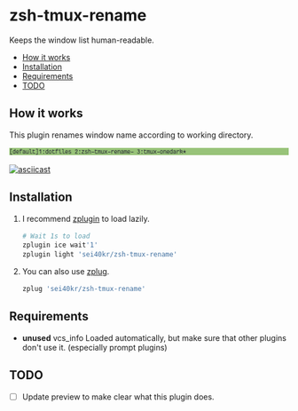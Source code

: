 # zsh-tmux-rename

Keeps the window list human-readable.

<!-- vim-markdown-toc GFM -->

- [How it works](#how-it-works)
- [Installation](#installation)
- [Requirements](#requirements)
- [TODO](#todo)

<!-- vim-markdown-toc -->

## How it works

This plugin renames window name according to working directory.

![preview](https://raw.githubusercontent.com/sei40kr/zsh-tmux-rename/master/img/preview.png)

[![asciicast](https://asciinema.org/a/146359.png)](https://asciinema.org/a/146359)

## Installation

1. I recommend [zplugin](https://github.com/zdharma/zplugin) to load lazily.

    ```zsh
    # Wait 1s to load
    zplugin ice wait'1'
    zplugin light 'sei40kr/zsh-tmux-rename'
    ```

1. You can also use [zplug](https://github.com/zplug/zplug).

    ```zsh
    zplug 'sei40kr/zsh-tmux-rename'
    ```

## Requirements

* **unused** vcs_info
    Loaded automatically, but make sure that other plugins don't use it. (especially prompt plugins)

## TODO

* [ ] Update preview to make clear what this plugin does.
